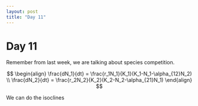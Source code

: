 ```yaml
---
layout: post
title: "Day 11"
---
```

<script src="https://cdn.mathjax.org/mathjax/latest/MathJax.js?config=TeX-AMS-MML_HTMLorMML" type="text/javascript"></script>

# Day 11

Remember from last week, we are talking about species competition.

$$
\begin{align}
\frac{dN_1}{dt} = \frac{r_1N_1}{K_1}(K_1-N_1-\alpha_{12}N_2) \\
\frac{dN_2}{dt} = \frac{r_2N_2}{K_2}(K_2-N_2-\alpha_{21}N_1)
\end{align}
$$

We can do the isoclines
